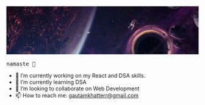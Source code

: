 <img src="./github.jpg"/>
<pre>namaste 🙏</pre>


- 🔭 I’m currently working on my React and DSA skills.
- 🌱 I’m currently learning DSA
- 👯 I’m looking to collaborate on Web Development
- 📫 How to reach me: gautamkhatterr@gmail.com
